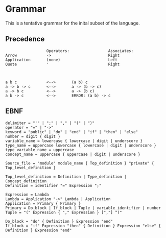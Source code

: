 # Grammar

This is a tentative grammar for the inital subset of the language.

## Precedence

                      Operators:                 Associates:
    Arrow             ->                         Right
    Application       (none)                     Left
	Quote             '                          Right



    a b c             <-->       (a b) c
	a -> b -> c       <-->       a -> (b -> c)
	a -> b c          <-->       a -> (b c)
	a b -> c          <-->       ERROR: (a b) -> c


## EBNF


    delimiter = "'" | ";" | "," | "(" | ")"
    operator = "=" | "->"
    keyword = "public" | "do" | "end" | "if" | "then" | "else"
    number = digit { digit }
	variable_name = lowercase { lowercase | digit | underscore }
	type_name = uppercase lowercase { lowercase | digit | underscore }
	type_variable_name = uppercase
	concept_name = uppercase { uppercase | digit | underscore }

    Source_file = "module" module_name { Top_definition } "private" { Top_level_definition }

	Top_level_definition = Definition | Type_definition | Concept_definition
	Definition = identifier "=" Expression ";"
	
	Expression = Lambda
	Lambda = Application "->" Lambda | Application
	Application = Primary { Primary }
	Primary = Do_block | If_block | Tuple | variable_identifier | number
	Tuple = "(" Expression { "," Expression } [","] ")"

	Do_block = "do" { Definition } Expression "end"
	If_block = "if" Expression "then" { Definition } Expression "else" { Definition } Expression "end"
